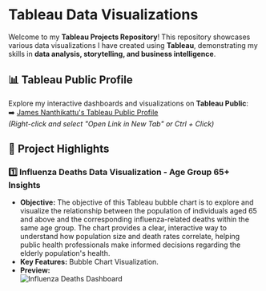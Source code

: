 # Tableau Data Visualizations

Welcome to my **Tableau Projects Repository**! This repository showcases various data visualizations I have created using **Tableau**, demonstrating my skills in **data analysis, storytelling, and business intelligence**.

## 📊 Tableau Public Profile  
Explore my interactive dashboards and visualizations on **Tableau Public**:  
➡️ [James Nanthikattu's Tableau Public Profile](https://public.tableau.com/app/profile/james.nanthikattu5986/vizzes)  
*(Right-click and select "Open Link in New Tab" or Ctrl + Click)*

## 📂 Project Highlights  

### 1️⃣ Influenza Deaths Data Visualization - Age Group 65+ Insights 
- **Objective:** The objective of this Tableau bubble chart is to explore and visualize the relationship between the population of individuals aged 65 and above and the corresponding influenza-related deaths within the same age group. The chart provides a clear, interactive way to understand how population size and death rates correlate, helping public health professionals make informed decisions regarding the elderly population's health.  
- **Key Features:** Bubble Chart Visualization.  
- **Preview:**  
  ![Influenza Deaths Dashboard](https://public.tableau.com/app/profile/james.nanthikattu5986/viz/InfluenzaDeathsDataVisualization/BubbleChart)
